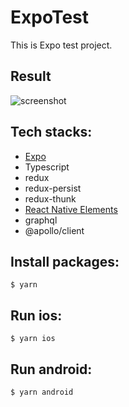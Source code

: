 # ExpoTest

This is Expo test project.

## Result

![screenshot](https://github.com/[username]/[reponame]/blob/[branch]/image.jpg?raw=true)


## Tech stacks:



- [Expo](https://docs.expo.dev/)
- Typescript
- redux
- redux-persist
- redux-thunk
- [React Native Elements](https://reactnativeelements.com/)
- graphql
- @apollo/client



## Install packages:
```shell
$ yarn
```

## Run ios:

```shell
$ yarn ios
```

## Run android:

```shell
$ yarn android
```


